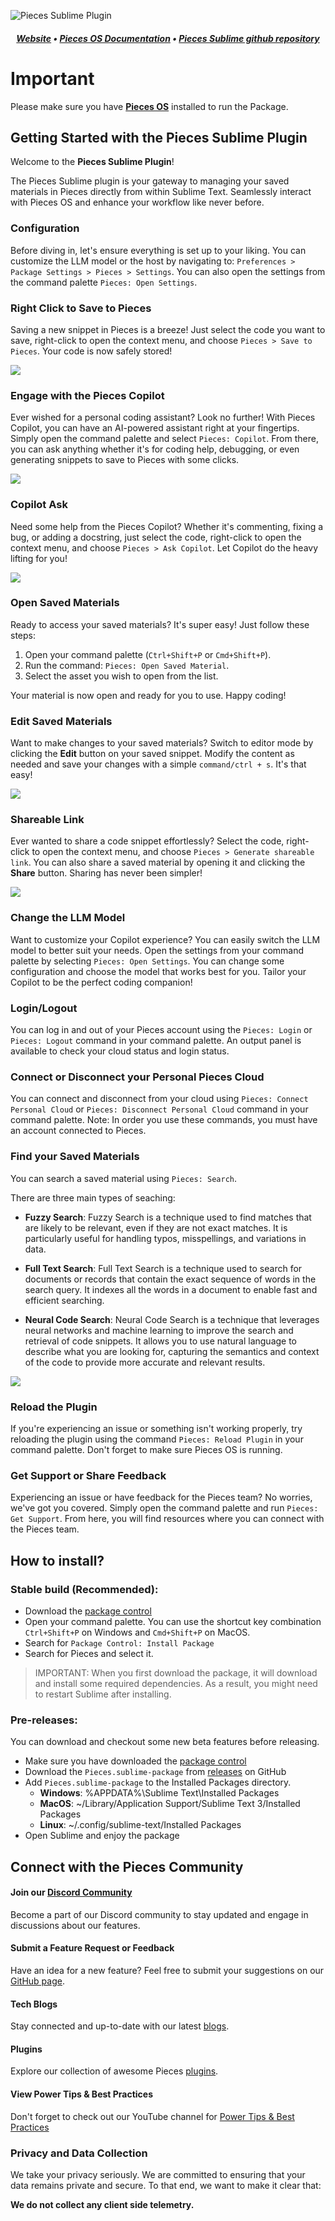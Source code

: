 ![Pieces Sublime Plugin](https://github.com/Bishoy-at-pieces/plugin_sublime/assets/167128903/272cf4cc-60ff-4bd4-8701-3e3feb38a8b1)


##### <p align="center"> [Website](https://pieces.app/) • [Pieces OS Documentation](https://docs.pieces.app/) • [Pieces Sublime github repository](https://github.com/pieces-app/plugin_sublime)
</p>

# Important

Please make sure you have [**Pieces OS**](https://docs.pieces.app/installation-getting-started/what-am-i-installing) installed to run the Package.


## Getting Started with the Pieces Sublime Plugin

Welcome to the **Pieces Sublime Plugin**!

The Pieces Sublime plugin is your gateway to managing your saved materials in Pieces directly from within Sublime Text. Seamlessly interact with Pieces OS and enhance your workflow like never before.

### Configuration

Before diving in, let's ensure everything is set up to your liking. You can customize the LLM model or the host by navigating to:
`Preferences > Package Settings > Pieces > Settings`.
You can also open the settings from the command palette `Pieces: Open Settings`.

### Right Click to Save to Pieces

Saving a new snippet in Pieces is a breeze! Just select the code you want to save, right-click to open the context menu, and choose `Pieces > Save to Pieces`. Your code is now safely stored!

![](https://storage.googleapis.com/pieces_multimedia/PROMOTIONAL/PIECES_FOR_DEVELOPERS/SUBLIME/create.gif)

### Engage with the Pieces Copilot

Ever wished for a personal coding assistant? Look no further! With Pieces Copilot, you can have an AI-powered assistant right at your fingertips. Simply open the command palette and select `Pieces: Copilot`. From there, you can ask anything whether it's for coding help, debugging, or even generating snippets to save to Pieces with some clicks.

![](https://storage.googleapis.com/pieces_multimedia/PROMOTIONAL/PIECES_FOR_DEVELOPERS/SUBLIME/ask%20stream.gif)

### Copilot Ask

Need some help from the Pieces Copilot? Whether it's commenting, fixing a bug, or adding a docstring, just select the code, right-click to open the context menu, and choose `Pieces > Ask Copilot`. Let Copilot do the heavy lifting for you!

![](https://storage.googleapis.com/pieces_multimedia/PROMOTIONAL/PIECES_FOR_DEVELOPERS/SUBLIME/ask.gif)

### Open Saved Materials

Ready to access your saved materials? It's super easy! Just follow these steps:

1. Open your command palette (`Ctrl+Shift+P` or `Cmd+Shift+P`).
2. Run the command: `Pieces: Open Saved Material`.
3. Select the asset you wish to open from the list.

Your material is now open and ready for you to use. Happy coding! 

### Edit Saved Materials

Want to make changes to your saved materials? Switch to editor mode by clicking the **Edit** button on your saved snippet. Modify the content as needed and save your changes with a simple `command/ctrl + s`. It's that easy!

![](https://storage.googleapis.com/pieces_multimedia/PROMOTIONAL/PIECES_FOR_DEVELOPERS/SUBLIME/open-edit_snippet.gif)

### Shareable Link

Ever wanted to share a code snippet effortlessly? Select the code, right-click to open the context menu, and choose `Pieces > Generate shareable link`. You can also share a saved material by opening it and clicking the **Share** button. Sharing has never been simpler!

![](https://storage.googleapis.com/pieces_multimedia/PROMOTIONAL/PIECES_FOR_DEVELOPERS/SUBLIME/share.gif)

### Change the LLM Model

Want to customize your Copilot experience? You can easily switch the LLM model to better suit your needs. Open the settings from your command palette by selecting `Pieces: Open Settings`. You can change some configuration and choose the model that works best for you. Tailor your Copilot to be the perfect coding companion!

### Login/Logout

You can log in and out of your Pieces account using the `Pieces: Login` or `Pieces: Logout` command in your command palette. An output panel is available to check your cloud status and login status.

### Connect or Disconnect your Personal Pieces Cloud

You can connect and disconnect from your cloud using `Pieces: Connect Personal Cloud` or `Pieces: Disconnect Personal Cloud` command in your command palette.
Note: In order you use these commands, you must have an account connected to Pieces.

### Find your Saved Materials

You can search a saved material using `Pieces: Search`.

There are three main types of seaching:

- **Fuzzy Search**: Fuzzy Search is a technique used to find matches that are likely to be relevant, even if they are not exact matches. It is particularly useful for handling typos, misspellings, and variations in data.

- **Full Text Search**: Full Text Search is a technique used to search for documents or records that contain the exact sequence of words in the search query. It indexes all the words in a document to enable fast and efficient searching.

- **Neural Code Search**: Neural Code Search is a technique that leverages neural networks and machine learning to improve the search and retrieval of code snippets. It allows you to use natural language to describe what you are looking for, capturing the semantics and context of the code to provide more accurate and relevant results.

![](https://storage.googleapis.com/pieces_multimedia/PROMOTIONAL/PIECES_FOR_DEVELOPERS/SUBLIME/search.gif)

### Reload the Plugin

If you're experiencing an issue or something isn't working properly, try reloading the plugin using the command `Pieces: Reload Plugin` in your command palette. Don't forget to make sure Pieces OS is running.

### Get Support or Share Feedback

Experiencing an issue or have feedback for the Pieces team? No worries, we've got you covered. Simply open the command palette and run `Pieces: Get Support`. From here, you will find resources where you can connect with the Pieces team.

## How to install?

### Stable build (Recommended):

- Download the [package control](https://packagecontrol.io/installation)
- Open your command palette. You can use the shortcut key combination `Ctrl+Shift+P` on Windows and `Cmd+Shift+P` on MacOS.
- Search for `Package Control: Install Package`  
- Search for Pieces and select it.
> IMPORTANT: When you first download the package, it will download and install some required dependencies. As a result, you might need to restart Sublime after installing.

### Pre-releases:

You can download and checkout some new beta features before releasing.

- Make sure you have downloaded the [package control](https://packagecontrol.io/installation)
- Download the `Pieces.sublime-package` from [releases](https://github.com/pieces-app/plugin_sublime/releases) on GitHub 
- Add `Pieces.sublime-package` to the Installed Packages directory.
	- **Windows**: %APPDATA%\Sublime Text\Installed Packages
	- **MacOS**: ~/Library/Application Support/Sublime Text 3/Installed Packages
	- **Linux**: ~/.config/sublime-text/Installed Packages
- Open Sublime and enjoy the package


## Connect with the Pieces Community

#### Join our [Discord Community](https://discord.gg/getpieces)

Become a part of our Discord community to stay updated and engage in discussions about our features.

#### Submit a Feature Request or Feedback

Have an idea for a new feature? Feel free to submit your suggestions on our [GitHub page](https://github.com/pieces-app/plugin_sublime/issues).

#### Tech Blogs

Stay connected and up-to-date with our latest [blogs](https://code.pieces.app/blog).

#### Plugins

Explore our collection of awesome Pieces [plugins](https://code.pieces.app/plugins).

#### View Power Tips & Best Practices

Don't forget to check out our YouTube channel for [Power Tips & Best Practices](https://youtube.com/@getpieces)


### Privacy and Data Collection

We take your privacy seriously. We are committed to ensuring that your data remains private and secure. To that end, we want to make it clear that:

**We do not collect any client side telemetry.**

